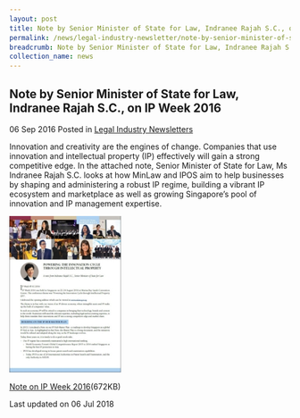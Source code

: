 ```yaml
---
layout: post
title: Note by Senior Minister of State for Law, Indranee Rajah S.C., on IP Week 2016
permalink: /news/legal-industry-newsletter/note-by-senior-minister-of-state-for-law--indranee-rajah-s-c---o9/
breadcrumb: Note by Senior Minister of State for Law, Indranee Rajah S.C., on IP Week 2016
collection_name: news
---
```


<style>
  .image {width: 200px;}
  .image img {max-width: 100%;}
</style>

Note by Senior Minister of State for Law, Indranee Rajah S.C., on IP Week 2016
---

06 Sep 2016 Posted in [Legal Industry Newsletters](/news/legal-industry-newsletters/)

Innovation and creativity are the engines of change. Companies that use innovation and intellectual property (IP) effectively will gain a strong competitive edge. In the attached note, Senior Minister of State for Law, Ms Indranee Rajah S.C. looks at how MinLaw and IPOS aim to help businesses by shaping and administering a robust IP regime, building a vibrant IP ecosystem and marketplace as well as growing Singapore’s pool of innovation and IP management expertise.  

<div class="image">
  <a href="/files/NoteonIPWeek.pdf/"><img src="/images/1530861299630.jpg/"></a>
</div>

<a href="/files/NoteonIPWeek.pdf/">Note on IP Week 2016</a>(672KB)

<p class="right-side-updated">Last updated on 06 Jul 2018</p>
